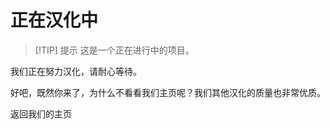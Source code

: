 # 正在汉化中

> [!TIP] 提示
> 这是一个正在进行中的项目。

我们正在努力汉化，请耐心等待。

好吧，既然你来了，为什么不看看我们主页呢？我们其他汉化的质量也非常优质。

<div style="display: flex;">
  <ButtonComponent link="/">返回我们的主页</ButtonComponent>
</div>